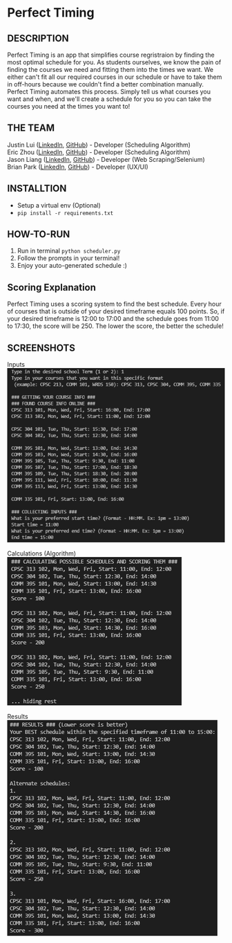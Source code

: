 # Perfect Timing

## DESCRIPTION

Perfect Timing is an app that simplifies course regristraion by finding the most optimal schedule for you. As students ourselves, we know the pain of finding the courses we need and fitting them into the times we want. We either can't fit all our required courses in our schedule or have to take them in off-hours because we couldn't find a better combination manually. Perfect Timing automates this process. Simply tell us what courses you want and when, and we'll create a schedule for you so you can take the courses you need at the times you want to!

## THE TEAM
Justin Lui ([LinkedIn](https://www.linkedin.com/in/jlui17), [GitHub](https://www.github.com/jlui17)) - Developer (Scheduling Algorithm)  
Eric Zhou ([LinkedIn](https://www.linkedin.com/in/eric-zhou-050811196/), [GitHub](https://www.github.com/ezhou84)) - Developer (Scheduling Algorithm)  
Jason Liang ([LinkedIn](www.linkedin.com/in/liang-xiao-feng), [GitHub](https://www.github.com/jsr000)) - Developer (Web Scraping/Selenium)  
Brian Park ([LinkedIn](https://www.linkedin.com/in/brian-park-b794aa1b7/), [GitHub](https://github.com/MacTestRun)) - Developer (UX/UI)  

## INSTALLTION
- Setup a virtual env (Optional)
- `pip install -r requirements.txt`

## HOW-TO-RUN
1. Run in terminal `python scheduler.py`
2. Follow the prompts in your terminal!
3. Enjoy your auto-generated schedule :)

## Scoring Explanation

Perfect Timing uses a scoring system to find the best schedule. Every hour of courses that is outside of your desired timeframe equals 100 points. So, if your desired timeframe is 12:00 to 17:00 and the schedule goes from 11:00 to 17:30, the score will be 250. The lower the score, the better the schedule!

## SCREENSHOTS
Inputs  
![inputs.png](./images/inputs.png)  

Calculations (Algorithm)  
![calculations.png](images/calculations.png)  

Results  
![results.png](images/results.png)  